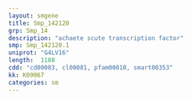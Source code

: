 ```yaml
---
layout: smgene
title: Smp_142120
grp: Smp_14
description: "achaete scute transcription factor"
smp: Smp_142120.1
uniprot: "G4LV16"
length:  1188
cdd: "cd00083, cl00081, pfam00010, smart00353"
kk: K09067
categories: sm
---
```

